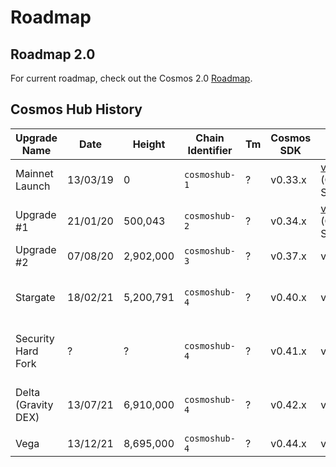 <!--
order: false
parent:
  order: 8
-->

# Roadmap

## Roadmap 2.0

For current roadmap, check out the Cosmos 2.0 [Roadmap](./cosmos-hub-roadmap-2.0.md).

## Cosmos Hub History

| Upgrade Name        | Date          | Height    | Chain Identifier | Tm      | Cosmos SDK | Gaia                     | IBC                      |
|---------------------|---------------|-----------|---------------|------------|------------|--------------------------|--------------------------|
| Mainnet Launch      | 13/03/19    | 0         | `cosmoshub-1` | ?          | v0.33.x    | [v0.33.x](https://github.com/cosmos/cosmos-sdk/releases/tag/v0.33.2) (Cosmos SDK) | n/a                      |
| Upgrade #1          | 21/01/20    | 500,043   | `cosmoshub-2` | ?          | v0.34.x    |  [v0.34.x](https://github.com/cosmos/cosmos-sdk/releases/tag/v0.34.10) (Cosmos SDK)                  | n/a                      |
| Upgrade #2          | 07/08/20    | 2,902,000 | `cosmoshub-3` | ?          | v0.37.x    | v2.0.x                   | n/a                      |
| Stargate            | 18/02/21    | 5,200,791 | `cosmoshub-4` | ?          | v0.40.x    | v4.0.x                   | _Included in Cosmos SDK_ |
| Security Hard Fork  | ?             | ?         | `cosmoshub-4` | ?          | v0.41.x    | v4.0.x                   | _Included in Cosmos SDK_ |
| Delta (Gravity DEX) | 13/07/21    | 6,910,000 | `cosmoshub-4` | ?          | v0.42.x    | v5.0.x                   | _Included in Cosmos SDK_ |
| Vega                | 13/12/21    | 8,695,000 | `cosmoshub-4` | ?          | v0.44.x    | v6.0.x                   | v2.0.0                   |




